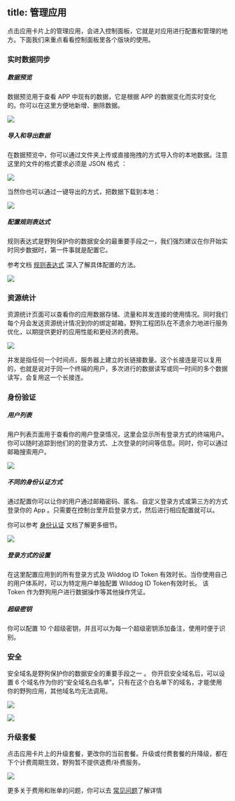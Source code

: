 title: 管理应用
---

点击应用卡片上的管理应用，会进入控制面板，它就是对应用进行配置和管理的地方。下面我们来重点看看控制面板里各个版块的使用。

### 实时数据同步

##### 数据预览

数据预览用于查看 APP 中现有的数据，它是根据 APP 的数据变化而实时变化的。你可以在这里方便地新增、删除数据。

![](http://ocpo37x5v.bkt.clouddn.com/%E5%B1%8F%E5%B9%95%E5%BF%AB%E7%85%A7%202016-08-30%20%E4%B8%8B%E5%8D%8810.05.02.png)


##### 导入和导出数据

在数据预览中，你可以通过文件夹上传或直接拖拽的方式导入你的本地数据。注意这里的文件的格式要求必须是 JSON 格式 ：

![](http://7u2r36.com1.z0.glb.clouddn.com/16-8-18/45083791.jpg)


当然你也可以通过一键导出的方式，把数据下载到本地：

![](http://7u2r36.com1.z0.glb.clouddn.com/16-8-18/32430219.jpg)

##### 配置规则表达式


规则表达式是野狗保护你的数据安全的最重要手段之一，我们强烈建议在你开始实时同步数据时，第一件事就是配置它。

参考文档 [规则表达式](https://docs.wilddog.com/sync/rules/introduce-rule.html)  深入了解具体配置的方法。

![](http://7u2r36.com1.z0.glb.clouddn.com/16-8-18/21755337.jpg)

### 资源统计

资源统计页面可以查看你的应用数据存储、流量和并发连接的使用情况。同时我们每个月会发送资源统计情况到你的绑定邮箱，野狗工程团队在不遗余力地进行服务优化，以期提供更好的应用性能和更经济的费用。

![](http://7u2r36.com1.z0.glb.clouddn.com/16-8-18/23554419.jpg)

并发是指任何一个时间点，服务器上建立的长链接数量。这个长接连是可以复用的，也就是说对于同一个终端的用户，多次进行的数据读写或同一时间的多个数据读写，会复用这一个长接连。

### 身份验证

##### 用户列表

用户列表页面用于查看你的用户登录情况，这里会显示所有登录方式的终端用户。你可以随时追踪到他们的的登录方式、上次登录的时间等信息。同时，你可以通过邮箱搜索用户。

![](http://7u2r36.com1.z0.glb.clouddn.com/16-8-18/3057243.jpg)

##### 不同的身份认证方式

通过配置你可以让你的用户通过邮箱密码、匿名、自定义登录方式或第三方的方式登录你的 App 。只需要在控制台里开启登录方式，然后进行相应配置就可以。

你可以参考 [身份认证](https://docs.wilddog.com/auth/core/concept.html) 文档了解更多细节。

![](http://7u2r36.com1.z0.glb.clouddn.com/16-8-18/83626118.jpg)


##### 登录方式的设置

在这里配置应用到的所有登录方式及 Wilddog ID Token 有效时长。当你使用自己的用户体系时，可以为特定用户单独配置 Wilddog ID Token有效时长。
​该 Token 作为野狗用户进行数据操作等其他操作凭证。

##### 超级密钥

你可以配置 10 个超级密钥，并且可以为每一个超级密钥添加备注，使用时便于识别。


### 安全

安全域名是野狗保护你的数据安全的重要手段之一 。
你开启安全域名后，可以设置 6 个域名作为你的“安全域名白名单”。只有在这个白名单下的域名，才能使用你的野狗应用，其他域名均无法调用。

![](http://7u2r36.com1.z0.glb.clouddn.com/16-8-18/3348371.jpg)



![](http://7u2r36.com1.z0.glb.clouddn.com/16-8-18/5151856.jpg)

### 升级套餐

点击应用卡片上的升级套餐，更改你的当前套餐。升级或付费套餐的升降级，都在下个计费周期生效，野狗暂不提供退费/补费服务。

![](http://7u2r36.com1.z0.glb.clouddn.com/16-8-18/2437996.jpg)

更多关于费用和账单的问题，你可以去 [常见问题](https://z.wilddog.com/questions)了解详情


